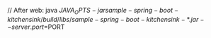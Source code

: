 // After
web: java $JAVA_OPTS -jar sample-spring-boot-kitchensink/build/libs/sample-spring-boot-kitchensink-*.jar --server.port=$PORT
